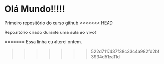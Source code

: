 # Olá Mundo!!!!!
 Primeiro repositório do curso github
<<<<<<< HEAD

 Repositório criado durante uma aula ao vivo!
 

=======
Essa  linha eu alterei ontem.
>>>>>>> 522d7117437f38c33c4a982fd2bf3934d51ea11d
